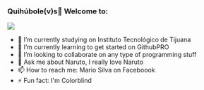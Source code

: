 ### Quihúbole(v)s👋 Welcome to: 

![](https://r74.cooltext.com/rendered/cooltext377622119821191.gif)

- 🔭 I’m currently studying on Instituto Tecnológico de Tijuana
- 🌱 I’m currently learning to get started on GithubPRO
- 👯 I’m looking to collaborate on any type of programming stuff
- 💬 Ask me about Naruto, I really love Naruto
- 📫 How to reach me: Mario Silva on Faceboook
- ⚡ Fun fact: I'm Colorblind
